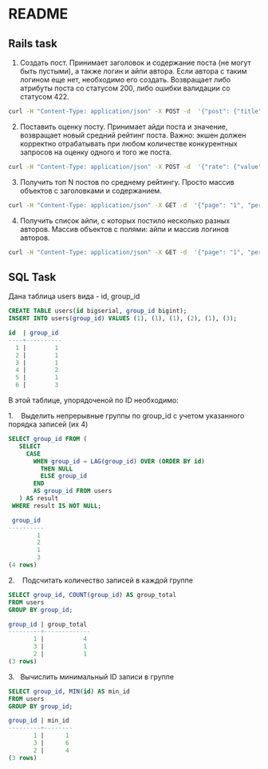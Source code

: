 # README

## Rails task

1. Создать пост. Принимает заголовок и содержание поста (не могут быть пустыми), а также логин и айпи автора. Если автора с таким логином еще нет, необходимо его создать. Возвращает либо атрибуты поста со статусом 200, либо ошибки валидации со статусом 422.

```bash
curl -H "Content-Type: application/json" -X POST -d  '{"post": {"title": "Post about nature", "description": "Nature is the capital of Great Britain", "ip_address": "128.127.22.44",    "user_login":"eugene.zhdanov"}}'     http://localhost:3000/posts
```

2. Поставить оценку посту. Принимает айди поста и значение, возвращает новый средний рейтинг поста. Важно: экшен должен
корректно отрабатывать при любом количестве конкурентных запросов на оценку одного и того же поста.

```bash
curl -H "Content-Type: application/json" -X POST -d  '{"rate": {"value": 5}  }' http://localhost:3000/posts/145000/rates
```

3. Получить топ N постов по среднему рейтингу. Просто массив объектов с заголовками и содержанием.
```bash
curl -H "Content-Type: application/json" -X GET -d  '{"page": "1", "per_page": "50" }' http://localhost:3000/posts/
```

4. Получить список айпи, с которых постило несколько разных авторов. Массив объектов с полями: айпи и массив логинов авторов.
```bash
curl -H "Content-Type: application/json" -X GET -d  '{"page": "1", "per_page": "50" }' http://localhost:3000/ip_addresses/
```

## SQL Task

Дана таблица users вида - id, group_id

```sql
CREATE TABLE users(id bigserial, group_id bigint);
INSERT INTO users(group_id) VALUES (1), (1), (1), (2), (1), (3); 

id  | group_id
----+----------
  1 |        1
  2 |        1
  3 |        1
  4 |        2
  5 |        1
  6 |        3
```

В этой таблице, упорядоченой по ID необходимо: 

1.    Выделить непрерывные группы по group_id с учетом указанного порядка записей (их 4) 

```sql
SELECT group_id FROM (
   SELECT
     CASE
       WHEN group_id = LAG(group_id) OVER (ORDER BY id)
         THEN NULL
         ELSE group_id
       END
       AS group_id FROM users
   ) AS result
 WHERE result IS NOT NULL;

 group_id
----------
        1
        2
        1
        3
(4 rows)
```

2.    Подсчитать количество записей в каждой группе 
```sql
SELECT group_id, COUNT(group_id) AS group_total
FROM users
GROUP BY group_id;

group_id | group_total
---------+-------------
       1 |           4
       3 |           1
       2 |           1
(3 rows)
```

3.   Вычислить минимальный ID записи в группе

```sql
SELECT group_id, MIN(id) AS min_id
FROM users
GROUP BY group_id;

group_id | min_id
---------+--------
       1 |      1
       3 |      6
       2 |      4
(3 rows)
```
